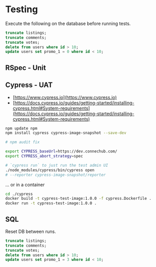 # Testing

Execute the following on the database before running tests.

```sql
truncate listings;
truncate comments;
truncate votes;
delete from users where id > 10;
update users set promo_1 = 0 where id < 10;
```

## RSpec - Unit

## Cypress - UAT

- [https://www.cypress.io](https://www.cypress.io)
- [https://docs.cypress.io/guides/getting-started/installing-cypress.html#System-requirements](https://docs.cypress.io/guides/getting-started/installing-cypress.html#System-requirements)

```sh
npm update npm
npm install cypress cypress-image-snapshot --save-dev

# npm audit fix

export CYPRESS_baseUrl=https://dev.connechub.com/
export CYPRESS_abort_strategy=spec

# `cypress run` to just run the test admin UI
./node_modules/cypress/bin/cypress open
# --reporter cypress-image-snapshot/reporter
```

... or in a container

```sh
cd ./cypress
docker build -t cypress-test-image:1.0.0 -f cypress.Dockerfile .
docker run -t cypress-test-image:1.0.0 .
```

## SQL

Reset DB between runs.

```sql
truncate listings;
truncate comments;
truncate votes;
delete from users where id > 10;
update users set promo_1 = 3 where id < 10;
```
